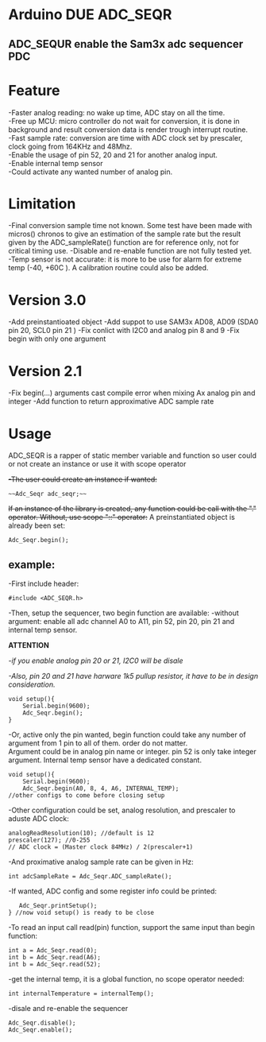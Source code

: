 # Arduino DUE ADC_SEQR

## ADC_SEQUR enable the Sam3x adc sequencer PDC


# Feature

-Faster analog reading: no wake up time, ADC stay on all the time.  
-Free up MCU: micro controller do not wait for conversion, it is done in background and result conversion data is render trough interrupt routine.  
-Fast sample rate: conversion are time with ADC clock set by prescaler, clock going from 164KHz and 48Mhz.  
-Enable the usage of pin 52, 20 and 21 for another analog input.  
-Enable internal temp sensor  
-Could activate any wanted number of analog pin.  

# Limitation
-Final conversion sample time not known. Some test have been made with micros() chronos to give an estimation of the sample rate but the result given by the ADC_sampleRate() function are for reference only, not for critical timing use. 
-Disable and re-enable function are not fully tested yet.  
-Temp sensor is not accurate: it is more to be use for alarm for extreme temp (-40, +60C ).  A calibration routine could also be added.  

# Version 3.0
-Add preinstantioated object
-Add suppot to use SAM3x AD08, AD09 (SDA0 pin 20, SCL0 pin 21 )
-Fix conlict with I2C0 and analog pin 8 and 9
-Fix begin with only one argument

# Version 2.1
-Fix begin(...) arguments cast compile error when mixing Ax analog pin and integer 
-Add function to return approximative ADC sample rate

# Usage

ADC_SEQR is a rapper of static member variable and function so user could or not create an instance or use it with scope operator


~~-The user could create an instance if wanted:~~

```
~~Adc_Seqr adc_seqr;~~
```

~~If an instance of the library is created, any function could be call with the "." operator. Without, use scope "::" operator:~~
A preinstantiated object is already been set:

```
Adc_Seqr.begin();

```

## example:

-First include header:
```
#include <ADC_SEQR.h>
```

-Then, setup the sequencer, two begin function are available:
  -without argument: enable all adc channel A0 to A11, pin 52, pin 20, pin 21 and internal temp sensor.

**ATTENTION** 

*-if you enable analog pin 20 or 21, I2C0 will be disale*

*-Also, pin 20 and 21 have harware 1k5 pullup resistor, it have to be in design consideration.*

```
void setup(){
	Serial.begin(9600);
	Adc_Seqr.begin();
}
```

 -Or, active only the pin wanted, begin function could take any number of argument from 1 pin to all of them. order do not matter.  
 Argument could be in analog pin name or integer. pin 52 is only take integer argument. Internal temp sensor have a dedicated constant.
```
void setup(){
	Serial.begin(9600);
	Adc_Seqr.begin(A0, 8, 4, A6, INTERNAL_TEMP);
//other configs to come before closing setup
```

 -Other configuration could be set, analog resolution, and prescaler to aduste ADC clock:
 ```
 analogReadResolution(10); //default is 12
 prescaler(127); //0-255
 // ADC clock = (Master clock 84MHz) / 2(prescaler+1)
 ```
 
 -And proximative analog sample rate can be given in Hz:
 ```
 int adcSampleRate = Adc_Seqr.ADC_sampleRate();
 ```
 
 -If wanted, ADC config and some register info could be printed:
 ```
 	Adc_Seqr.printSetup();
 } //now void setup() is ready to be close
 ```
 
 -To read an input call read(pin) function, support the same input than begin function:
 ```
 int a = Adc_Seqr.read(0);
 int b = Adc_Seqr.read(A6);
 int b = Adc_Seqr.read(52);
 ```
 
 -get the internal temp, it is a global function, no scope operator needed:
 ```
 int internalTemperature = internalTemp();
 ```
 
 -disale and re-enable the sequencer
 ```
 Adc_Seqr.disable();
 Adc_Seqr.enable();
 ```